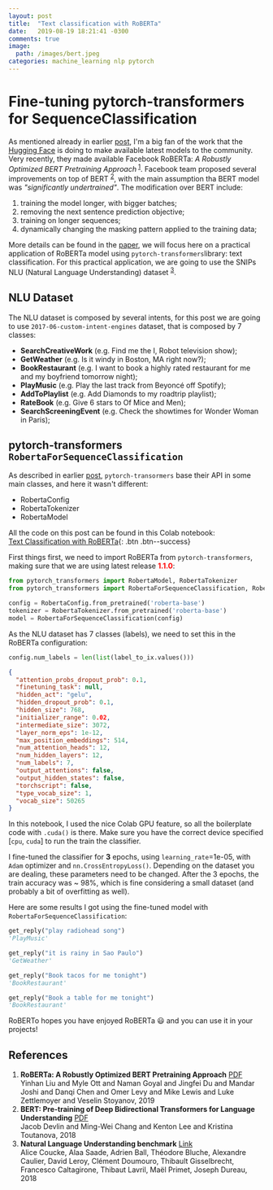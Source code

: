 ```yaml
---
layout: post
title:  "Text classification with RoBERTa"
date:   2019-08-19 18:21:41 -0300
comments: true 
image:
  path: /images/bert.jpeg
categories: machine_learning nlp pytorch
---
```


# Fine-tuning pytorch-transformers for SequenceClassification

As mentioned already in earlier [post](https://rsilveira79.github.io/fermenting_gradients/machine_learning/nlp/pytorch/pytorch-transformer-squad/), I'm a big fan of the work that the [Hugging Face](http://huggingface.co) is doing to make available latest models to the community.
Very recently, they made available Facebook RoBERTa: _A Robustly Optimized BERT Pretraining Approach_<sup> [1](#roberta)</sup>. Facebook team proposed several improvements on top of BERT  <sup> [2](#bert)</sup>, with the main assumption tha BERT model was _"significantly undertrained"_. The modification over BERT include:

1. training the model longer, with bigger batches;  
2. removing the next sentence prediction objective; 
3. training on longer sequences; 
4. dynamically changing the masking pattern applied to the training data;

More details can be found in the [paper](#bert), we will focus here on a practical application of RoBERTa model using `pytorch-transformers`library: text classification. 
For this practical application, we are going to use the SNIPs NLU (Natural Language Understanding) dataset <sup> [3](#snips)</sup>.

## NLU Dataset

The NLU dataset is composed by several intents, for this post we are going to use `2017-06-custom-intent-engines` dataset, that is composed by 7 classes:

* **SearchCreativeWork** (e.g. Find me the I, Robot television show);   
* **GetWeather** (e.g. Is it windy in Boston, MA right now?); 
* **BookRestaurant** (e.g. I want to book a highly rated restaurant for me and my boyfriend tomorrow night);
* **PlayMusic** (e.g. Play the last track from Beyoncé off Spotify);  
* **AddToPlaylist** (e.g. Add Diamonds to my roadtrip playlist);  
* **RateBook** (e.g. Give 6 stars to Of Mice and Men);  
* **SearchScreeningEvent** (e.g. Check the showtimes for Wonder Woman in Paris); 

## pytorch-transformers `RobertaForSequenceClassification`

As described in earlier [post](https://rsilveira79.github.io/fermenting_gradients/machine_learning/nlp/pytorch/pytorch-transformer-squad/), `pytorch-transormers` base their API in some main classes, and here it wasn't different:

* RobertaConfig
* RobertaTokenizer
* RobertaModel

All the code on this post can be found in this Colab notebook:  
[Text Classification with RoBERTa](https://colab.research.google.com/drive/1xg4UMQmXjDik3v9w-dAsk4kq7dXX_0Fm){: .btn .btn--success}

First things first, we need to import RoBERTa from `pytorch-transformers`, making sure that we are using latest release <font color='red'>**1.1.0**</font>:

```python
from pytorch_transformers import RobertaModel, RobertaTokenizer
from pytorch_transformers import RobertaForSequenceClassification, RobertaConfig

config = RobertaConfig.from_pretrained('roberta-base')
tokenizer = RobertaTokenizer.from_pretrained('roberta-base')
model = RobertaForSequenceClassification(config)
```

As the NLU dataset has 7 classes (labels), we need to set this in the RoBERTa configuration:

```python
config.num_labels = len(list(label_to_ix.values()))
```

```json
{
  "attention_probs_dropout_prob": 0.1,
  "finetuning_task": null,
  "hidden_act": "gelu",
  "hidden_dropout_prob": 0.1,
  "hidden_size": 768,
  "initializer_range": 0.02,
  "intermediate_size": 3072,
  "layer_norm_eps": 1e-12,
  "max_position_embeddings": 514,
  "num_attention_heads": 12,
  "num_hidden_layers": 12,
  "num_labels": 7,
  "output_attentions": false,
  "output_hidden_states": false,
  "torchscript": false,
  "type_vocab_size": 1,
  "vocab_size": 50265
}
```

In this notebook, I used the nice Colab GPU feature, so all the boilerplate code with `.cuda()` is there. Make sure you have the correct device specified [`cpu`, `cuda`] to run the train the classifier.

I fine-tuned the classifier for **3** epochs, using `learning_rate`=1e-05, with `Adam` optimizer and `nn.CrossEntropyLoss()`. Depending on the dataset you are dealing, these parameters need to be changed. After the 3 epochs, the train accuracy was ~ 98%, which is fine considering a small dataset (and probably a bit of overfitting as well). 

Here are some results I got using the fine-tuned model with `RobertaForSequenceClassification`:

```python
get_reply("play radiohead song")
'PlayMusic'

get_reply("it is rainy in Sao Paulo")
'GetWeather'

get_reply("Book tacos for me tonight")
'BookRestaurant'

get_reply("Book a table for me tonight")
'BookRestaurant'
```

RoBERTo hopes you have enjoyed RoBERTa :smiley: and you can use it in your projects! 

## References

1. **RoBERTa: A Robustly Optimized BERT Pretraining Approach** <a name="roberta">[PDF](https://arxiv.org/abs/1907.11692)</a><br>Yinhan Liu and Myle Ott and Naman Goyal and Jingfei Du and Mandar Joshi and Danqi Chen and Omer Levy and Mike Lewis and Luke Zettlemoyer and Veselin Stoyanov, 2019
2. **BERT: Pre-training of Deep Bidirectional Transformers for Language Understanding** <a name="bert">[PDF](https://arxiv.org/abs/1810.04805)</a><br>Jacob Devlin and Ming-Wei Chang and Kenton Lee and Kristina Toutanova, 2018 
3. **Natural Language Understanding benchmark** <a name="snips">[Link](https://github.com/snipsco/nlu-benchmark)</a><br>Alice Coucke, Alaa Saade, Adrien Ball, Théodore Bluche, Alexandre Caulier, David Leroy, Clément Doumouro, Thibault Gisselbrecht, Francesco Caltagirone, Thibaut Lavril, Maël Primet, Joseph Dureau, 2018 

